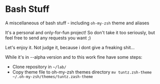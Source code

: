 Bash Stuff
===========

A miscellaneous of bash stuff - including `oh-my-zsh` theme and aliases

It's a personal and only-for-fun project! So don't take it too seriously, but feel free to send any requests you want ;)

Let's enjoy it. Not judge it, because i dont give a freaking shit...

While it's in --alpha version and to this work fine have some steps:
 * Clone repository in `~/lab/`
 * Copy theme file to oh-my-zsh themes directory `mv tuntz.zsh-theme ~/.oh-my-zsh/themes/tuntz.zash-theme`
